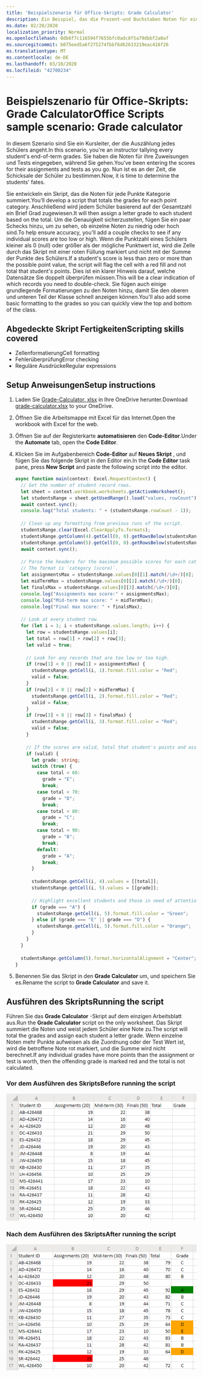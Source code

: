 ```yaml
---
title: 'Beispielszenario für Office-Skripts: Grade Calculator'
description: Ein Beispiel, das die Prozent-und Buchstaben Noten für eine Kursteilnehmer Klasse bestimmt.
ms.date: 02/20/2020
localization_priority: Normal
ms.openlocfilehash: 0db6f7c116594f7655bfc0adc8f5a79dbbf2a0af
ms.sourcegitcommit: b075eed5a6f275274fbbf6d62633219eac416f26
ms.translationtype: MT
ms.contentlocale: de-DE
ms.lasthandoff: 03/10/2020
ms.locfileid: "42700234"
---
```

# <a name="office-scripts-sample-scenario-grade-calculator"></a><span data-ttu-id="14ac1-103">Beispielszenario für Office-Skripts: Grade Calculator</span><span class="sxs-lookup"><span data-stu-id="14ac1-103">Office Scripts sample scenario: Grade calculator</span></span>

<span data-ttu-id="14ac1-104">In diesem Szenario sind Sie ein Kursleiter, der die Auszählung jedes Schülers angeht.</span><span class="sxs-lookup"><span data-stu-id="14ac1-104">In this scenario, you're an instructor tallying every student's end-of-term grades.</span></span> <span data-ttu-id="14ac1-105">Sie haben die Noten für ihre Zuweisungen und Tests eingegeben, während Sie gehen.</span><span class="sxs-lookup"><span data-stu-id="14ac1-105">You've been entering the scores for their assignments and tests as you go.</span></span> <span data-ttu-id="14ac1-106">Nun ist es an der Zeit, die Schicksale der Schüler zu bestimmen.</span><span class="sxs-lookup"><span data-stu-id="14ac1-106">Now, it is time to determine the students' fates.</span></span>

<span data-ttu-id="14ac1-107">Sie entwickeln ein Skript, das die Noten für jede Punkte Kategorie summiert.</span><span class="sxs-lookup"><span data-stu-id="14ac1-107">You'll develop a script that totals the grades for each point category.</span></span> <span data-ttu-id="14ac1-108">Anschließend wird jedem Schüler basierend auf der Gesamtzahl ein Brief Grad zugewiesen.</span><span class="sxs-lookup"><span data-stu-id="14ac1-108">It will then assign a letter grade to each student based on the total.</span></span> <span data-ttu-id="14ac1-109">Um die Genauigkeit sicherzustellen, fügen Sie ein paar Schecks hinzu, um zu sehen, ob einzelne Noten zu niedrig oder hoch sind.</span><span class="sxs-lookup"><span data-stu-id="14ac1-109">To help ensure accuracy, you'll add a couple checks to see if any individual scores are too low or high.</span></span> <span data-ttu-id="14ac1-110">Wenn die Punktzahl eines Schülers kleiner als 0 (null) oder größer als der mögliche Punktwert ist, wird die Zelle durch das Skript mit einer roten Füllung markiert und nicht mit der Summe der Punkte des Schülers.</span><span class="sxs-lookup"><span data-stu-id="14ac1-110">If a student's score is less than zero or more than the possible point value, the script will flag the cell with a red fill and not total that student's points.</span></span> <span data-ttu-id="14ac1-111">Dies ist ein klarer Hinweis darauf, welche Datensätze Sie doppelt überprüfen müssen.</span><span class="sxs-lookup"><span data-stu-id="14ac1-111">This will be a clear indication of which records you need to double-check.</span></span> <span data-ttu-id="14ac1-112">Sie fügen auch einige grundlegende Formatierungen zu den Noten hinzu, damit Sie den oberen und unteren Teil der Klasse schnell anzeigen können.</span><span class="sxs-lookup"><span data-stu-id="14ac1-112">You'll also add some basic formatting to the grades so you can quickly view the top and bottom of the class.</span></span>

## <a name="scripting-skills-covered"></a><span data-ttu-id="14ac1-113">Abgedeckte Skript Fertigkeiten</span><span class="sxs-lookup"><span data-stu-id="14ac1-113">Scripting skills covered</span></span>

- <span data-ttu-id="14ac1-114">Zellenformatierung</span><span class="sxs-lookup"><span data-stu-id="14ac1-114">Cell formatting</span></span>
- <span data-ttu-id="14ac1-115">Fehlerüberprüfung</span><span class="sxs-lookup"><span data-stu-id="14ac1-115">Error checking</span></span>
- <span data-ttu-id="14ac1-116">Reguläre Ausdrücke</span><span class="sxs-lookup"><span data-stu-id="14ac1-116">Regular expressions</span></span>

## <a name="setup-instructions"></a><span data-ttu-id="14ac1-117">Setup Anweisungen</span><span class="sxs-lookup"><span data-stu-id="14ac1-117">Setup instructions</span></span>

1. <span data-ttu-id="14ac1-118">Laden Sie <a href="grade-calculator.xlsx">Grade-Calculator. xlsx</a> in Ihre OneDrive herunter.</span><span class="sxs-lookup"><span data-stu-id="14ac1-118">Download <a href="grade-calculator.xlsx">grade-calculator.xlsx</a> to your OneDrive.</span></span>

2. <span data-ttu-id="14ac1-119">Öffnen Sie die Arbeitsmappe mit Excel für das Internet.</span><span class="sxs-lookup"><span data-stu-id="14ac1-119">Open the workbook with Excel for the web.</span></span>

3. <span data-ttu-id="14ac1-120">Öffnen Sie auf der Registerkarte **automatisieren** den **Code-Editor**.</span><span class="sxs-lookup"><span data-stu-id="14ac1-120">Under the **Automate** tab, open the **Code Editor**.</span></span>

4. <span data-ttu-id="14ac1-121">Klicken Sie im Aufgabenbereich **Code-Editor** auf **Neues Skript** , und fügen Sie das folgende Skript in den Editor ein.</span><span class="sxs-lookup"><span data-stu-id="14ac1-121">In the **Code Editor** task pane, press **New Script** and paste the following script into the editor.</span></span>

    ```TypeScript
    async function main(context: Excel.RequestContext) {
      // Get the number of student record rows.
      let sheet = context.workbook.worksheets.getActiveWorksheet();
      let studentsRange = sheet.getUsedRange().load("values, rowCount");
      await context.sync();
      console.log("Total students: " + (studentsRange.rowCount - 1));

      // Clean up any formatting from previous runs of the script.
      studentsRange.clear(Excel.ClearApplyTo.formats);
      studentsRange.getColumn(4).getCell(0, 0).getRowsBelow(studentsRange.rowCount - 1).clear(Excel.ClearApplyTo.all);
      studentsRange.getColumn(5).getCell(0, 0).getRowsBelow(studentsRange.rowCount - 1).clear(Excel.ClearApplyTo.all);
      await context.sync();

      // Parse the headers for the maximum possible scores for each category.
      // The format is `category (score)`.
      let assignmentsMax = studentsRange.values[0][1].match(/\d+/)[0];
      let midTermMax = studentsRange.values[0][2].match(/\d+/)[0];
      let finalsMax = studentsRange.values[0][3].match(/\d+/)[0];
      console.log("Assignments max score:" + assignmentsMax);
      console.log("Mid-term max score: " + midTermMax);
      console.log("Final max score: " + finalsMax);

      // Look at every student row.
      for (let i = 1; i < studentsRange.values.length; i++) {
        let row = studentsRange.values[i];
        let total = row[1] + row[2] + row[3];
        let valid = true;

        // Look for any records that are too low or too high.
        if (row[1] < 0 || row[1] > assignmentsMax) {
          studentsRange.getCell(i, 1).format.fill.color = "Red";
          valid = false;
        }
        if (row[2] < 0 || row[2] > midTermMax) {
          studentsRange.getCell(i, 2).format.fill.color = "Red";
          valid = false;
        }
        if (row[3] < 0 || row[3] > finalsMax) {
          studentsRange.getCell(i, 3).format.fill.color = "Red";
          valid = false;
        }

        // If the scores are valid, total that student's points and assign them a letter grade.
        if (valid) {
          let grade: string;
          switch (true) {
            case total < 60:
              grade = "E";
              break;
            case total < 70:
              grade = "D";
              break;
            case total < 80:
              grade = "C";
              break;
            case total < 90:
              grade = "B";
              break;
            default:
              grade = "A";
              break;
          }

          studentsRange.getCell(i, 4).values = [[total]];
          studentsRange.getCell(i, 5).values = [[grade]];

          // Highlight excellent students and those in need of attention.
          if (grade === "A") {
            studentsRange.getCell(i, 5).format.fill.color = "Green";
          } else if (grade === "E" || grade === "D") {
            studentsRange.getCell(i, 5).format.fill.color = "Orange";
          }
        }
      }

      studentsRange.getColumn(5).format.horizontalAlignment = "Center";
    }
    ```

5. <span data-ttu-id="14ac1-122">Benennen Sie das Skript in den **Grade Calculator** um, und speichern Sie es.</span><span class="sxs-lookup"><span data-stu-id="14ac1-122">Rename the script to **Grade Calculator** and save it.</span></span>

## <a name="running-the-script"></a><span data-ttu-id="14ac1-123">Ausführen des Skripts</span><span class="sxs-lookup"><span data-stu-id="14ac1-123">Running the script</span></span>

<span data-ttu-id="14ac1-124">Führen Sie das **Grade Calculator** -Skript auf dem einzigen Arbeitsblatt aus.</span><span class="sxs-lookup"><span data-stu-id="14ac1-124">Run the **Grade Calculator** script on the only worksheet.</span></span> <span data-ttu-id="14ac1-125">Das Skript summiert die Noten und weist jedem Schüler eine Note zu.</span><span class="sxs-lookup"><span data-stu-id="14ac1-125">The script will total the grades and assign each student a letter grade.</span></span> <span data-ttu-id="14ac1-126">Wenn einzelne Noten mehr Punkte aufweisen als die Zuordnung oder der Test Wert ist, wird die betroffene Note rot markiert, und die Summe wird nicht berechnet.</span><span class="sxs-lookup"><span data-stu-id="14ac1-126">If any individual grades have more points than the assignment or test is worth, then the offending grade is marked red and the total is not calculated.</span></span>

### <a name="before-running-the-script"></a><span data-ttu-id="14ac1-127">Vor dem Ausführen des Skripts</span><span class="sxs-lookup"><span data-stu-id="14ac1-127">Before running the script</span></span>

![Ein Arbeitsblatt, in dem Zeilen mit Partituren für Schüler angezeigt werden.](../../images/scenario-grade-calculator-before.png)

### <a name="after-running-the-script"></a><span data-ttu-id="14ac1-129">Nach dem Ausführen des Skripts</span><span class="sxs-lookup"><span data-stu-id="14ac1-129">After running the script</span></span>

![Ein Arbeitsblatt, in dem die Kursteilnehmerdaten mit ungültigen Zellen in roten Gesamtzahlen für gültige Schüler Zeilen angezeigt werden.](../../images/scenario-grade-calculator-after.png)
